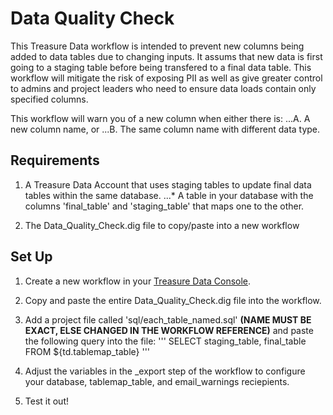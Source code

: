 Data Quality Check
======

This Treasure Data workflow is intended to prevent new columns being added to data tables due to changing inputs. It assums that new data is first going to a staging table before being transfered to a final data table. This workflow will mitigate the risk of exposing PII as well as give greater control to admins and project leaders who need to ensure data loads contain only specified columns.

This workflow will warn you of a new column when either there is:
...A. A new column name, or
...B. The same column name with different data type.

## Requirements

1. A Treasure Data Account that uses staging tables to update final data tables within the same database.
...* A table in your database with the columns 'final_table' and 'staging_table' that maps one to the other.

2. The Data_Quality_Check.dig file to copy/paste into a new workflow


## Set Up

1. Create a new workflow in your [Treasure Data Console](https://console.treasuredata.com/app/workflows/ "Treasure Data").

2. Copy and paste the entire Data_Quality_Check.dig file into the workflow.

3. Add a project file called 'sql/each_table_named.sql' __(NAME MUST BE EXACT, ELSE CHANGED IN THE WORKFLOW REFERENCE)__ and paste the following query into the file:
'''
SELECT staging_table, final_table FROM ${td.tablemap_table}
'''

4. Adjust the variables in the _export step of the workflow to configure your database, tablemap_table, and email_warnings reciepients.

5. Test it out!
